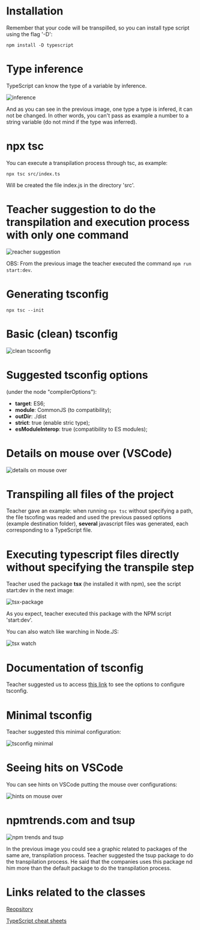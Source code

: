 # Installation

Remember that your code will be transpilled, so you can install type script using the flag '-D':

```
npm install -D typescript
```


# Type inference

TypeScript can know the type of a variable by inference.

![inference](images/type-inference.png)

And as you can see in the previous image, one type a type is infered, it can not be changed. In other words, you can't pass as example a number to a string variable (do not mind if the type was inferred).


# npx tsc

You can execute a transpilation process through tsc, as example:

```
npx tsc src/index.ts
```

Will be created the file index.js in the directory 'src'.


# Teacher suggestion to do the transpilation and execution process with only one command

![reacher suggestion](images/teacher-suggestion.png)

OBS: From the previous image the teacher executed the command `npm run start:dev`.


# Generating tsconfig

```
npx tsc --init
```


# Basic (clean) tsconfig

![clean tscoonfig](images/clean-tsconfig.png)


# Suggested tsconfig options

(under the node "compilerOptions"):

- **target**: ES6; 
- **module**: CommonJS (to compatibility);
- **outDir**: ./dist
- **strict**: true (enable stric type);
- **esModuleInterop**: true (compatibility to ES modules);


# Details on mouse over (VSCode)

![details on mouse over](images/details-on-mouse-over.png)


# Transpiling all files of the project

Teacher gave an example: when running `npx tsc` without specifying a path, the file tscofing was readed and used the previous passed options (example destination folder), **several** javascript files was generated, each corresponding to a TypeScript file.


# Executing typescript files directly without specifying the transpile step

Teacher used the package **tsx** (he installed it with npm), see the script start:dev in the next image:

![tsx-package](images/tsx-package.png)

As you expect, teacher executed this package with the NPM script 'start:dev'.

You can also watch like warching in Node.JS:

![tsx watch](images/tsx-watch.png)


# Documentation of tsconfig

Teacher suggested us to access [this link](https://www.typescriptlang.org/tsconfig/) to see the options to configure tsconfig.


# Minimal tsconfig

Teacher suggested this minimal configuration:

![tsconfig minimal](images/tsconfig-minimal.png)


# Seeing hits on VSCode

You can see hints on VSCode putting the mouse over configurations:

![hints on mouse over](images/vscode-hints-on-mouse-over.png)


# npmtrends.com and tsup

![npm trends and tsup](images/npm-trends-and-tsup.png)

In the previous image you could see a graphic related to packages of the same are, transpilation process. Teacher suggested the tsup package to do the transpilation process. He said that the companies uses this package nd him more than the default package to do the transpilation process.


# Links related to the classes

[Reopsitory](https://github.com/digitalinnovationone/formacao-nodejs/tree/main/10-typescript)

[TypeScript cheat sheets](https://www.typescriptlang.org/cheatsheets)
